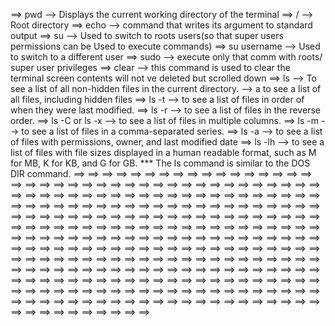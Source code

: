 ==> pwd --> Displays the current working directory of the terminal 
==> / --> Root directory
==> echo --> command that writes its argument to standard output 
==> su --> Used to switch to roots users(so that super users permissions can be Used to execute commands)
==> su username --> Used to switch to a different user 
==> sudo --> execute only that comm with roots/ super user privileges
==> clear --> this command is used to clear the terminal screen contents will not ve deleted but scrolled down
==> ls 
--> To see a list of all non-hidden files in the current directory. 
--> a to see a list of all files, including hidden files
==> ls -t --> to see a list of files in order of when they were last modified.
==> ls -r --> to see a list of files in the reverse order.
==> ls -C or ls -x --> to see a list of files in multiple columns. 
==> ls -m --> to see a list of files in a comma-separated series. 
==> ls -a --> to see a list of files with permissions, owner, and last modified date
==> ls -lh --> to see a list of files with file sizes displayed in a human readable format, such as M for MB, K for KB, and G for GB. 
*** The ls command is similar to the DOS DIR command. 
==> 
==> 
==> 
==> 
==> 
==> 
==> 
==> 
==> 
==> 
==> 
==> 
==> 
==> 
==> 
==> 
==> 
==> 
==> 
==> 
==> 
==> 
==> 
==> 
==> 
==> 
==> 
==> 
==> 
==> 
==> 
==> 
==> 
==> 
==> 
==> 
==> 
==> 
==> 
==> 
==> 
==> 
==> 
==> 
==> 
==> 
==> 
==> 
==> 
==> 
==> 
==> 
==> 
==> 
==> 
==> 
==> 
==> 
==> 
==> 
==> 
==> 
==> 
==> 
==> 
==> 
==> 
==> 
==> 
==> 
==> 
==> 
==> 
==> 
==> 
==> 
==> 
==> 
==> 
==> 
==> 
==> 
==> 
==> 
==> 
==> 
==> 
==> 
==> 
==> 
==> 
==> 
==> 
==> 
==> 
==> 
==> 
==> 
==> 
==> 
==> 
==> 
==> 
==> 
==> 
==> 
==> 
==> 
==> 
==> 
==> 
==> 
==> 
==> 
==> 
==> 
==> 
==> 
==> 
==> 
==> 
==> 
==> 
==> 
==> 
==> 
==> 
==> 
==> 
==> 
==> 
==> 
==> 
==> 
==> 
==> 
==> 
==> 
==> 
==> 
==> 
==> 
==> 
==> 
==> 
==> 
==> 
==> 
==> 
==> 
==> 
==> 
==> 
==> 
==> 
==> 
==> 
==> 
==> 
==> 
==> 
==> 
==> 
==> 
==> 
==> 
==> 
==> 
==> 
==> 
==> 
==> 
==> 
==> 
==> 
==> 
==> 
==> 
==> 
==> 
==> 
==> 
==> 
==> 
==> 
==> 
==> 
==> 
==> 
==> 
==> 
==> 
==> 
==> 
==> 
==> 
==> 
==> 
==> 
==> 
==> 
==> 
==> 
==> 
==> 
==> 
==> 
==> 
==> 
==> 
==> 
==> 
==> 
==> 
==> 
==> 
==> 
==> 
==> 
==> 
==> 
==> 
==> 
==> 
==> 
==> 
==> 
==> 
==> 
==> 
==> 
==> 
==> 
==> 
==> 
==> 
==> 
==> 
==> 
==> 
==> 
==> 
==> 
==> 
==> 
==> 
==> 
==> 
==> 
==> 
==> 
==> 
==> 
==> 
==> 
==> 
==> 
==> 
==> 
==> 
==> 
==> 
==> 
==> 
==> 
==> 
==> 
==> 
==> 
==> 
==> 
==> 
==> 
==> 
==> 
==> 
==> 
==> 
==> 
==> 
==> 
==> 
==> 
==> 
==> 
==> 
==> 
==> 
==> 
==> 
==> 